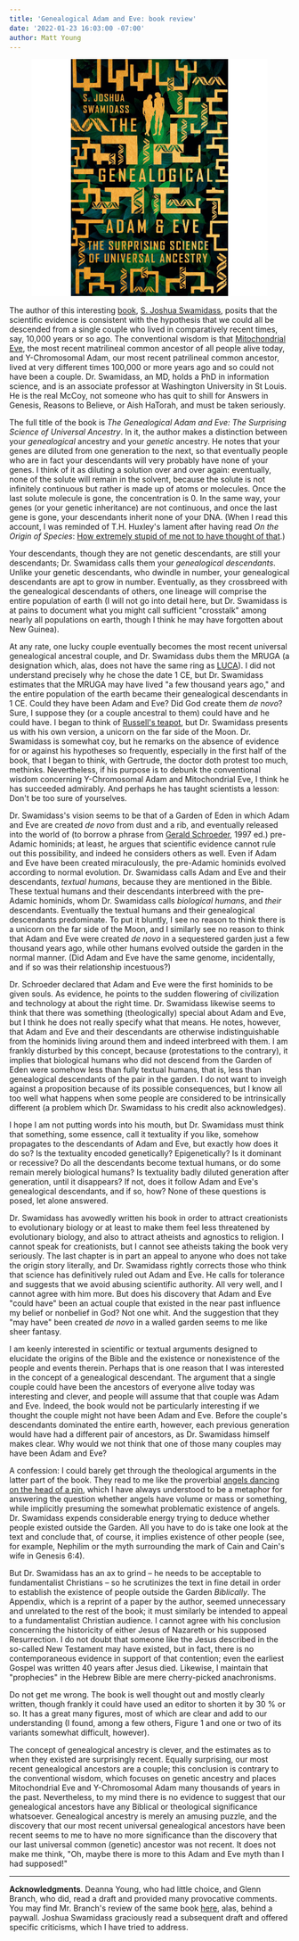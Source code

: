 ```yaml
---
title: 'Genealogical Adam and Eve: book review'
date: '2022-01-23 16:03:00 -07:00'
author: Matt Young
---
```


<figure>
<img src="/uploads/2022/Swamidass_Cover_384.jpg" alt="Book cover"/>
</figure>

The author of this interesting <a href="https://www.ivpress.com/the-genealogical-adam-and-eve">book</a>, <a href="https://en.wikipedia.org/wiki/S._Joshua_Swamidass">S. Joshua Swamidass</a>, posits that the scientific evidence is consistent with the hypothesis that we could all be descended from a single couple who lived in comparatively recent times, say, 10,000 years or so ago. The conventional wisdom is that <a href="https://en.wikipedia.org/wiki/Mitochondrial_Eve">Mitochondrial Eve</a>, the most recent matrilineal common ancestor of all people alive today, and Y-Chromosomal Adam, our most recent patrilineal common ancestor, lived at very different times 100,000 or more years ago and so could not have been a couple. Dr. Swamidass, an MD, holds a PhD in information science, and is an associate professor at Washington University in St Louis. He is the real McCoy, not someone who has quit to shill for Answers in Genesis, Reasons to Believe, or Aish HaTorah, and must be taken seriously.

The full title of the book is <i>The Genealogical Adam and Eve: The Surprising Science of Universal Ancestry</i>. In it, the author makes a distinction between your <i>genealogical</i> ancestry and your <i>genetic</i> ancestry. He notes that your genes are diluted from one generation to the next, so that eventually people who are in fact your descendants will very probably have none of your genes. I think of it as diluting a solution over and over again: eventually, none of the solute will remain in the solvent, because the solute is not infinitely continuous but rather is made up of atoms or molecules. Once the last solute molecule is gone, the concentration is 0. In the same way, your genes (or your genetic inheritance) are not continuous, and once the last gene is gone, your descendants inherit none of your DNA. (When I read this account, I was reminded of T.H. Huxley's lament after having read <i>On the Origin of Species</i>: <a href="https://en.wikiquote.org/wiki/Thomas_Henry_Huxley">How extremely stupid of me not to have thought of that</a>.)

<!--more-->

Your descendants, though they are not genetic descendants, are still your descendants; Dr. Swamidass calls them your <i>genealogical descendants</i>. Unlike your genetic descendants, who dwindle in number, your genealogical descendants are apt to grow in number. Eventually, as they crossbreed with the genealogical descendants of others, one lineage will comprise the entire population of earth (I will not go into detail here, but Dr. Swamidass is at pains to document what you might call sufficient "crosstalk" among nearly all populations on earth, though I think he may have forgotten about New Guinea).

At any rate, one lucky couple eventually becomes the most recent universal genealogical ancestral couple, and Dr. Swamidass dubs them the MRUGA (a designation which, alas, does not have the same ring as <a href="https://en.wikipedia.org/wiki/Last_universal_common_ancestor">LUCA</a>). I did not understand precisely why he chose the date 1&nbsp;CE, but Dr. Swamidass estimates that the MRUGA may have lived "a few thousand years ago," and the entire population of the earth became their genealogical descendants in 1&nbsp;CE. Could they have been Adam and Eve? Did God create them <i>de novo</i>? Sure, I suppose they (or a couple ancestral to them) could have and he could have. I began to think of <a href="https://en.wikipedia.org/wiki/Russell%27s_teapot">Russell's teapot</a>, but Dr. Swamidass presents us with his own version, a unicorn on the far side of the Moon. Dr. Swamidass is somewhat coy, but he remarks on the absence of evidence for or against his hypotheses so frequently, especially in the first half of the book, that I began to think, with Gertrude, the doctor doth protest too much, methinks. Nevertheless, if his purpose is to debunk the conventional wisdom concerning Y-Chromosomal Adam and Mitochondrial Eve, I think he has succeeded admirably. And perhaps he has taught scientists a lesson: Don't be too sure of yourselves.

Dr. Swamidass's vision seems to be that of a Garden of Eden in which Adam and Eve are created <i>de novo</i> from dust and a rib, and eventually released into the world of (to borrow a phrase from <a href="https://www.simonandschuster.com/books/The-Science-of-God/Gerald-L-Schroeder/9781439129586">Gerald Schroeder</a>, 1997 ed.) pre-Adamic hominids; at least, he argues that scientific evidence cannot rule out this possibility, and indeed he considers others as well. Even if Adam and Eve have been created miraculously, the pre-Adamic hominids evolved according to normal evolution. Dr. Swamidass calls Adam and Eve and their descendants, <i>textual humans</i>, because they are mentioned in the Bible. These textual humans and their descendants interbreed with the pre-Adamic hominids, whom Dr. Swamidass calls <i>biological humans</i>, and <i>their</i> descendants. Eventually the textual humans and their genealogical descendants predominate. To put it bluntly, I see no reason to think there is a unicorn on the far side of the Moon, and I similarly see no reason to think that Adam and Eve were created <i>de novo</i> in a sequestered garden just a few thousand years ago, while other humans evolved outside the garden in the normal manner. (Did Adam and Eve have the same genome, incidentally, and if so was their relationship incestuous?)

Dr. Schroeder declared that Adam and Eve were the first hominids to be given souls. As evidence, he points to the sudden flowering of civilization and technology at about the right time. Dr. Swamidass likewise seems to think that there was something (theologically) special about Adam and Eve, but I think he does not really specify what that means.  He notes, however, that Adam and Eve and their descendants are otherwise indistinguishable from the hominids living around them and indeed interbreed with them. I am frankly disturbed by this concept, because (protestations to the contrary), it implies that biological humans who did not descend from the Garden of Eden were somehow less than fully textual humans, that is, less than genealogical descendants of the pair in the garden. I do not want to inveigh against a proposition because of its possible consequences, but I know all too well what happens when some people are considered to be intrinsically different (a problem which Dr. Swamidass to his credit also acknowledges).

I hope I am not putting words into his mouth, but Dr. Swamidass must think that something, some essence, call it textuality if you like, somehow propagates to the descendants of Adam and Eve, but exactly how does it do so? Is the textuality encoded genetically?  Epigenetically?  Is it dominant or recessive? Do all the descendants become textual humans, or do some remain merely biological humans? Is textuality badly diluted generation after generation, until it disappears? If not, does it follow Adam and Eve's genealogical descendants, and if so, how? None of these questions is posed, let alone answered.

Dr. Swamidass has avowedly written his book in order to attract creationists to evolutionary biology or at least to make them feel less threatened by evolutionary biology, and also to attract atheists and agnostics to religion. I cannot speak for creationists, but I cannot see atheists taking the book very seriously. The last chapter is in part an appeal to anyone who does not take the origin story literally, and Dr. Swamidass rightly corrects those who think that science has definitively ruled out Adam and Eve. He calls for tolerance and suggests that we avoid abusing scientific authority. All very well, and I cannot agree with him more. But does his discovery that Adam and Eve "could have" been an actual couple that existed in the near past influence my belief or nonbelief in God? Not one whit. And the suggestion that they "may have" been created <i>de novo</i> in a walled garden seems to me like sheer fantasy.

I am keenly interested in scientific or textual arguments designed to elucidate the origins of the Bible and the existence or nonexistence of the people and events therein. Perhaps that is one reason that I was interested in the concept of a genealogical descendant. The argument that a single couple could have been the ancestors of everyone alive today was interesting and clever, and people will assume that that couple was Adam and Eve. Indeed, the book would not be particularly interesting if we thought the couple might not have been Adam and Eve. Before the couple's descendants dominated the entire earth, however, each previous generation would have had a different pair of ancestors, as Dr. Swamidass himself makes clear. Why would we not think that one of those many couples may have been Adam and Eve? 

A confession: I could barely get through the theological arguments in the latter part of the book. They read to me like the proverbial <a href="https://en.wikipedia.org/wiki/How_many_angels_can_dance_on_the_head_of_a_pin%3F">angels dancing on the head of a pin</a>, which I have always understood to be a metaphor for answering the question whether angels have volume or mass or something, while implicitly presuming the somewhat problematic existence of angels. Dr. Swamidass expends considerable energy trying to deduce whether people existed outside the Garden. All you have to do is take one look at the text and conclude that, of course, it implies existence of other people (see, for example, Nephilim or the myth surrounding the mark of Cain and Cain's wife in Genesis 6:4). 

But Dr. Swamidass has an ax to grind &ndash; he needs to be acceptable to fundamentalist Christians &ndash; so he scrutinizes the text in fine detail in order to establish the existence of people outside the Garden <i>Biblically</i>. The Appendix, which is a reprint of a paper by the author, seemed unnecessary and unrelated to the rest of the book; it must similarly be intended to appeal to a fundamentalist Christian audience. I cannot agree with his conclusion concerning the historicity of either Jesus of Nazareth or his supposed Resurrection. I do not doubt that someone like the Jesus described in the so-called New Testament may have existed, but in fact, there is no contemporaneous evidence in support of that contention; even the earliest Gospel was written 40 years after Jesus died. Likewise, I maintain that "prophecies" in the Hebrew Bible are mere cherry-picked anachronisms.

Do not get me wrong. The book is well thought out and mostly clearly written, though frankly it could have used an editor to shorten it by 30&nbsp;% or so. It has a great many figures, most of which are clear and add to our understanding (I found, among a few others, Figure 1 and one or two of its variants somewhat difficult, however). 

The concept of genealogical ancestry is clever, and the estimates as to when they existed are surprisingly recent. Equally surprising, our most recent genealogical ancestors are a couple; this conclusion is contrary to the conventional wisdom, which focuses on genetic ancestry and places Mitochondrial Eve and Y-Chromosomal Adam many thousands of years in the past. Nevertheless, to my mind there is no evidence to suggest that our genealogical ancestors have any Biblical or theological significance whatsoever. Genealogical ancestry is merely an amusing puzzle, and the discovery that our most recent universal genealogical ancestors have been recent seems to me to have no more significance than the discovery that our last universal common (genetic) ancestor was not recent. It does not make me think, "Oh, maybe there is more to this Adam and Eve myth than I had supposed!"

-----

<strong>Acknowledgments</strong>. Deanna Young, who had little choice, and Glenn Branch, who did, read a draft and provided many provocative comments. You may find Mr. Branch's review of the same book <a href="https://doi.org/10.1111/rirt.13913">here</a>, alas, behind a paywall. Joshua Swamidass graciously read a subsequent draft and offered specific criticisms, which I have tried to address.
